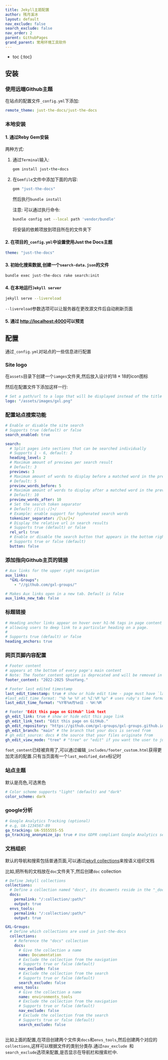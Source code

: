 ```yaml
---
title: Jekyll主题配置
author: 残月溪冰
layout: default
nav_exclude: false
search_exclude: false
nav_order: 2
parent: GithubPages
grand_parent: 常用环境工具软件
---
```


- toc
{:toc}

## 安装

### 使用远端Github主题

在站点的配置文件`_config.yml`下添加:

```yaml
remote_theme: just-the-docs/just-the-docs
```

### 本地安装

#### 1. 通过Reby Gem安装

两种方式:

1.   通过`Terminal`输入:

     ```ruby
     gem install just-the-docs
     ```

2.   在`Gemfile`文件中添加下面的内容:

     ```ruby
     gem "just-the-docs"
     ```

     然后执行`bundle install`

     注意: 可以通过执行命令:

     ```bash
     bundle config set --local path 'vendor/bundle'
     ```

     将安装的依赖项放到项目所在的文件夹下

     

#### 2. 在项目的`_config.yml`中设置使用**Just the Docs**主题

```yaml
theme: "just-the-docs"
```

#### 3. 初始化搜索数据,创建一个`search-data.json`的文件

```bash
bundle exec just-the-docs rake search:init
```

#### 4. 在本地运行`Jekyll server`

```bash
jekyll serve --livereload
```

`--livereload`参数选项可以让服务器在更改源文件后自动刷新页面

#### 5. 通过 [http://localhost:4000](http://localhost:4000/)可以预览



## 配置

通过`_config.yml`对站点的一些信息进行配置

### Site logo

在`assets`目录下创建一个`iamges`文件夹,然后放入设计的$18\times18$的icon图标

然后在配置文件下添加这样一行:

```yaml
# Set a path/url to a logo that will be displayed instead of the title
logo: "/assets/images/gxl.png"
```



### 配置站点搜索功能

```yaml
# Enable or disable the site search
# Supports true (default) or false
search_enabled: true

search:
  # Split pages into sections that can be searched individually
  # Supports 1 - 6, default: 2
  heading_level: 2
  # Maximum amount of previews per search result
  # Default: 3
  previews: 3
  # Maximum amount of words to display before a matched word in the preview
  # Default: 5
  preview_words_before: 5
  # Maximum amount of words to display after a matched word in the preview
  # Default: 10
  preview_words_after: 10
  # Set the search token separator
  # Default: /[\s\-/]+/
  # Example: enable support for hyphenated search words
  tokenizer_separator: /[\s/]+/
  # Display the relative url in search results
  # Supports true (default) or false
  rel_url: true
  # Enable or disable the search button that appears in the bottom right corner of every page
  # Supports true or false (default)
  button: false
```

### 添加指向Github主页的链接

```yaml
# Aux links for the upper right navigation
aux_links:
  "GXL-Groups":
    - "//github.com/gxl-groups/"

# Makes Aux links open in a new tab. Default is false
aux_links_new_tab: false
```

### 标题链接

```yaml
# Heading anchor links appear on hover over h1-h6 tags in page content
# allowing users to deep link to a particular heading on a page.
#
# Supports true (default) or false
heading_anchors: true
```

### 网页页脚内容配置

```yaml
# Footer content
# appears at the bottom of every page's main content
# Note: The footer_content option is deprecated and will be removed in a future major release. Please use `_includes/footer_custom.html` for more robust markup / liquid-based content.
footer_content: "2022-2025 ShuoYang."

# Footer last edited timestamp
last_edit_timestamp: true # show or hide edit time - page must have `last_modified_date` defined in the frontmatter
#last_edit_time_format: "%b %e %Y at %I:%M %p" # uses ruby's time format: https://ruby-doc.org/stdlib-2.7.0/libdoc/time/rdoc/Time.html
last_edit_time_format: "%Y年%m月%e日 - %H:%M

# Footer "Edit this page on GitHub" link text
gh_edit_link: true # show or hide edit this page link
gh_edit_link_text: "Edit this page on GitHub."
gh_edit_repository: "https://github.com/gxl-groups/gxl-groups.github.io" # the github URL for your repo
gh_edit_branch: "main" # the branch that your docs is served from
# gh_edit_source: docs # the source that your files originate from
gh_edit_view_mode: "tree" # "tree" or "edit" if you want the user to jump into the editor immediately
```

`foot_content`已经被弃用了,可以通过编辑`_includes/footer_custom.html`获得更加灵活的配置.只有当页面有一个`last_modified_date`标记时

### 站点主题

默认是亮色,可选黑色

```yaml
# Color scheme supports "light" (default) and "dark"
color_scheme: dark
```

### google分析

```yaml
# Google Analytics Tracking (optional)
# e.g, UA-1234567-89
ga_tracking: UA-5555555-55
ga_tracking_anonymize_ip: true # Use GDPR compliant Google Analytics settings (true by default)
```



### 文档组织

默认的导航和搜索包括普通页面,可以通过[jekyll collections](https://jekyllrb.com/docs/collections/)来按语义组织文档

比如,把所有的文档放在`doc`文件夹下,然后创建`doc` collection

```yaml
# Define Jekyll collections
collections:
  # Define a collection named "docs", its documents reside in the "_docs" directory
  docs:
    permalink: "/:collection/:path/"
    output: true
  envs_tools:
    permalink: "/:collection/:path/"
    output: true

GXL-Groups:
  # Define which collections are used in just-the-docs
  collections:
    # Reference the "docs" collection
    docs:
      # Give the collection a name
      name: Documentation
      # Exclude the collection from the navigation
      # Supports true or false (default)
      nav_exclude: false
      # Exclude the collection from the search
      # Supports true or false (default)
      search_exclude: false
    envs_tools:
      # Give the collection a name
      name: environments_tools
      # Exclude the collection from the navigation
      # Supports true or false (default)
      nav_exclude: false
      # Exclude the collection from the search
      # Supports true or false (default)
      search_exclude: false
    
```

比如上面的配置,在项目创建两个文件夹`docs`和`envs_tools`,然后创建两个对应的`collections`,这样可以根据文件的类别分类存.通过`nav_exclude `和`search_exclude`选项来配置,是否显示在导航栏和搜索栏中.
